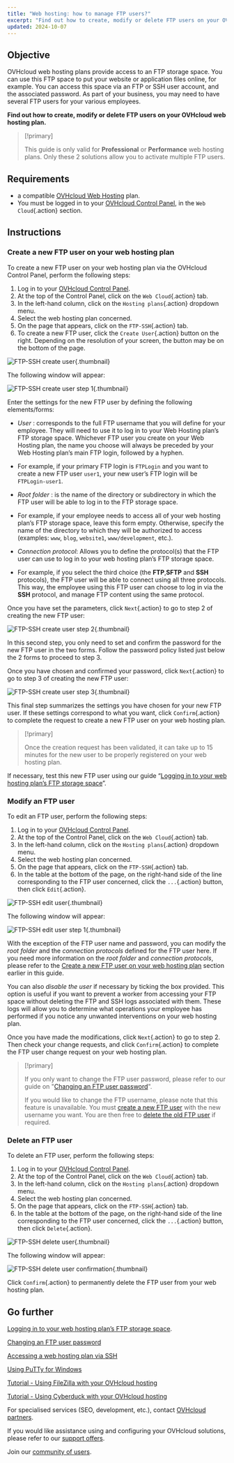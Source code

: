 ```yaml
---
title: "Web hosting: how to manage FTP users?"
excerpt: "Find out how to create, modify or delete FTP users on your OVHcloud web hosting plan"
updated: 2024-10-07
---
```


## Objective

OVHcloud web hosting plans provide access to an FTP storage space. You can use this FTP space to put your website or application files online, for example. You can access this space via an FTP or SSH user account, and the associated password. As part of your business, you may need to have several FTP users for your various employees.

**Find out how to create, modify or delete FTP users on your OVHcloud web hosting plan.**

> [!primary]
>
> This guide is only valid for **Professional** or **Performance** web hosting plans. Only these 2 solutions allow you to activate multiple FTP users.

## Requirements

- a compatible [OVHcloud Web Hosting](/links/web/hosting) plan.
- You must be logged in to your [OVHcloud Control Panel](/links/manager), in the `Web Cloud`{.action} section.

## Instructions

### Create a new FTP user on your web hosting plan <a name="create-ftp-user"></a>

To create a new FTP user on your web hosting plan via the OVHcloud Control Panel, perform the following steps:

1. Log in to your [OVHcloud Control Panel](/links/manager).
2. At the top of the Control Panel, click on the `Web Cloud`{.action} tab.
3. In the left-hand column, click on the `Hosting plans`{.action} dropdown menu.
4. Select the web hosting plan concerned.
5. On the page that appears, click on the `FTP-SSH`{.action} tab.
6. To create a new FTP user, click the `Create User`{.action} button on the right. Depending on the resolution of your screen, the button may be on the bottom of the page.

![FTP-SSH create user](/pages/assets/screens/control_panel/product-selection/web-cloud/web-hosting/ftp-ssh/create-user.png){.thumbnail}

The following window will appear:

![FTP-SSH create user step 1](/pages/assets/screens/control_panel/product-selection/web-cloud/web-hosting/ftp-ssh/create-user-step-1.png){.thumbnail}

Enter the settings for the new FTP user by defining the following elements/forms:

- *User* : corresponds to the full FTP username that you will define for your employee. They will need to use it to log in to your Web Hosting plan’s FTP storage space. Whichever FTP user you create on your Web Hosting plan, the name you choose will always be preceded by your Web Hosting plan’s main FTP login, followed by a hyphen.
- For example, if your primary FTP login is `FTPLogin` and you want to create a new FTP user `user1`, your new user’s FTP login will be `FTPLogin-user1`.

- *Root folder* : is the name of the directory or subdirectory in which the FTP user will be able to log in to the FTP storage space.
- For example, if your employee needs to access all of your web hosting plan’s FTP storage space, leave this form empty. Otherwise, specify the name of the directory to which they will be authorized to access (examples: `www`, `blog`, `website1`, `www/development`, etc.).

- *Connection protocol*: Allows you to define the protocol(s) that the FTP user can use to log in to your web hosting plan’s FTP storage space.
- For example, if you select the third choice (the **FTP**,**SFTP** and **SSH** protocols), the FTP user will be able to connect using all three protocols. This way, the employee using this FTP user can choose to log in via the **SSH** protocol, and manage FTP content using the same protocol.

Once you have set the parameters, click `Next`{.action} to go to step 2 of creating the new FTP user:

![FTP-SSH create user step 2](/pages/assets/screens/control_panel/product-selection/web-cloud/web-hosting/ftp-ssh/create-user-step-2.png){.thumbnail}

In this second step, you only need to set and confirm the password for the new FTP user in the two forms. Follow the password policy listed just below the 2 forms to proceed to step 3.

Once you have chosen and confirmed your password, click `Next`{.action} to go to step 3 of creating the new FTP user:

![FTP-SSH create user step 3](/pages/assets/screens/control_panel/product-selection/web-cloud/web-hosting/ftp-ssh/create-user-step-3.png){.thumbnail}

This final step summarizes the settings you have chosen for your new FTP user. If these settings correspond to what you want, click `Confirm`{.action} to complete the request to create a new FTP user on your web hosting plan.

> [!primary]
>
> Once the creation request has been validated, it can take up to 15 minutes for the new user to be properly registered on your web hosting plan.

If necessary, test this new FTP user using our guide “[Logging in to your web hosting plan’s FTP storage space](/pages/web_cloud/web_hosting/ftp_connection)”.

### Modify an FTP user

To edit an FTP user, perform the following steps:

1. Log in to your [OVHcloud Control Panel](/links/manager).
2. At the top of the Control Panel, click on the `Web Cloud`{.action} tab.
3. In the left-hand column, click on the `Hosting plans`{.action} dropdown menu.
4. Select the web hosting plan concerned.
5. On the page that appears, click on the `FTP-SSH`{.action} tab.
6. In the table at the bottom of the page, on the right-hand side of the line corresponding to the FTP user concerned, click the `...`{.action} button, then click `Edit`{.action}.

![FTP-SSH edit user](/pages/assets/screens/control_panel/product-selection/web-cloud/web-hosting/ftp-ssh/edit-user1.png){.thumbnail}

The following window will appear:

![FTP-SSH edit user step 1](/pages/assets/screens/control_panel/product-selection/web-cloud/web-hosting/ftp-ssh/modify-a-user-step1.png){.thumbnail}

With the exception of the FTP user name and password, you can modify the *root folder* and the *connection protocols* defined for the FTP user here. If you need more information on the *root folder* and *connection protocols*, please refer to the [Create a new FTP user on your web hosting plan](#create-ftp-user) section earlier in this guide.

You can also *disable the user* if necessary by ticking the box provided. This option is useful if you want to prevent a worker from accessing your FTP space without deleting the FTP and SSH logs associated with them. These logs will allow you to determine what operations your employee has performed if you notice any unwanted interventions on your web hosting plan.

Once you have made the modifications, click `Next`{.action} to go to step 2. Then check your change requests, and click `Confirm`{.action} to complete the FTP user change request on your web hosting plan.

> [!primary]
>
> If you only want to change the FTP user password, please refer to our guide on "[Changing an FTP user password](/pages/web_cloud/web_hosting/ftp_change_password)".
>
> If you would like to change the FTP username, please note that this feature is unavailable. You must [create a new FTP user](#create-ftp-user) with the new username you want. You are then free to [delete the old FTP user](#delete-ftp-user) if required.

### Delete an FTP user <a name="delete-ftp-user"></a>

To delete an FTP user, perform the following steps:

1. Log in to your [OVHcloud Control Panel](/links/manager).
2. At the top of the Control Panel, click on the `Web Cloud`{.action} tab.
3. In the left-hand column, click on the `Hosting plans`{.action} dropdown menu.
4. Select the web hosting plan concerned.
5. On the page that appears, click on the `FTP-SSH`{.action} tab.
6. In the table at the bottom of the page, on the right-hand side of the line corresponding to the FTP user concerned, click the `...`{.action} button, then click `Delete`{.action}.

![FTP-SSH delete user](/pages/assets/screens/control_panel/product-selection/web-cloud/web-hosting/ftp-ssh/delete-user1.png){.thumbnail}

The following window will appear:

![FTP-SSH delete user confirmation](/pages/assets/screens/control_panel/product-selection/web-cloud/web-hosting/ftp-ssh/delete-user1-confirmation.png){.thumbnail}

Click `Confirm`{.action} to permanently delete the FTP user from your web hosting plan.

## Go further

[Logging in to your web hosting plan’s FTP storage space](/pages/web_cloud/web_hosting/ftp_connection).

[Changing an FTP user password](/pages/web_cloud/web_hosting/ftp_change_password)

[Accessing a web hosting plan via SSH](/pages/web_cloud/web_hosting/ssh_on_webhosting)

[Using PuTTy for Windows](/pages/web_cloud/web_hosting/ssh_using_putty_on_windows)

[Tutorial - Using FileZilla with your OVHcloud hosting](/pages/web_cloud/web_hosting/ftp_filezilla_user_guide)

[Tutorial - Using Cyberduck with your OVHcloud hosting](/pages/web_cloud/web_hosting/ftp_cyberduck_user_guide_on_mac)

For specialised services (SEO, development, etc.), contact [OVHcloud partners](/links/partner).

If you would like assistance using and configuring your OVHcloud solutions, please refer to our [support offers](/links/support).

Join our [community of users](/links/community).